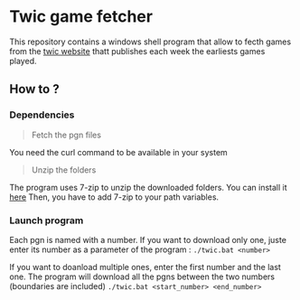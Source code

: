 # Twic game fetcher

This repository contains a windows shell program that allow to fecth games from the [twic website](https://theweekinchess.com/) thatt publishes each week the earliests games played.

## How to ?

### Dependencies

> Fetch the pgn files

You need the curl command to be available in your system

> Unzip the folders

The program uses 7-zip to unzip the downloaded folders. You can install it [here](https://www.7-zip.org/download.html)
Then, you have to add 7-zip to your path variables.

### Launch program

Each pgn is named with a number. If you want to download only one, juste enter its number as a parameter of the program : 
`./twic.bat <number>`

If you want to doanload multiple ones, enter the first number and the last one. The program will download all the pgns between the two numbers (boundaries are included)
`./twic.bat <start_number> <end_number>`

